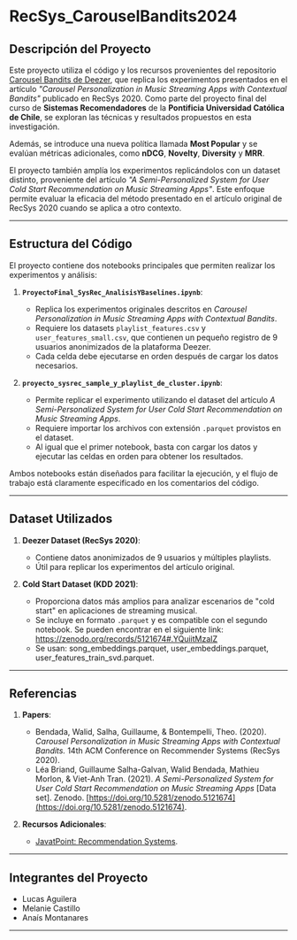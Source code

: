 # **RecSys_CarouselBandits2024**

## **Descripción del Proyecto**
Este proyecto utiliza el código y los recursos provenientes del repositorio [Carousel Bandits de Deezer](https://github.com/deezer/carousel_bandits), que replica los experimentos presentados en el artículo *"Carousel Personalization in Music Streaming Apps with Contextual Bandits"* publicado en RecSys 2020. Como parte del proyecto final del curso de **Sistemas Recomendadores** de la **Pontificia Universidad Católica de Chile**, se exploran las técnicas y resultados propuestos en esta investigación. 

Además, se introduce una nueva política llamada **Most Popular** y se evalúan métricas adicionales, como **nDCG**, **Novelty**, **Diversity** y **MRR**.

El proyecto también amplía los experimentos replicándolos con un dataset distinto, proveniente del artículo *"A Semi-Personalized System for User Cold Start Recommendation on Music Streaming Apps"*. Este enfoque permite evaluar la eficacia del método presentado en el artículo original de RecSys 2020 cuando se aplica a otro contexto.

---

## **Estructura del Código**
El proyecto contiene dos notebooks principales que permiten realizar los experimentos y análisis:

1. **`ProyectoFinal_SysRec_AnalisisYBaselines.ipynb`**:
   - Replica los experimentos originales descritos en *Carousel Personalization in Music Streaming Apps with Contextual Bandits*.
   - Requiere los datasets `playlist_features.csv` y `user_features_small.csv`, que contienen un pequeño registro de 9 usuarios anonimizados de la plataforma Deezer.
   - Cada celda debe ejecutarse en orden después de cargar los datos necesarios.

2. **`proyecto_sysrec_sample_y_playlist_de_cluster.ipynb`**:
   - Permite replicar el experimento utilizando el dataset del artículo *A Semi-Personalized System for User Cold Start Recommendation on Music Streaming Apps*.
   - Requiere importar los archivos con extensión `.parquet` provistos en el dataset.
   - Al igual que el primer notebook, basta con cargar los datos y ejecutar las celdas en orden para obtener los resultados.

Ambos notebooks están diseñados para facilitar la ejecución, y el flujo de trabajo está claramente especificado en los comentarios del código.

---

## **Dataset Utilizados**
1. **Deezer Dataset (RecSys 2020)**:
   - Contiene datos anonimizados de 9 usuarios y múltiples playlists.
   - Útil para replicar los experimentos del artículo original.

2. **Cold Start Dataset (KDD 2021)**:
   - Proporciona datos más amplios para analizar escenarios de "cold start" en aplicaciones de streaming musical.
   - Se incluye en formato `.parquet` y es compatible con el segundo notebook.
     Se pueden encontrar en el siguiente link: https://zenodo.org/records/5121674#.YQuiitMzaIZ
   - Se usan: song_embeddings.parquet, user_embeddings.parquet, user_features_train_svd.parquet.

---

## **Referencias**
1. **Papers**:
   - Bendada, Walid, Salha, Guillaume, & Bontempelli, Theo. (2020). *Carousel Personalization in Music Streaming Apps with Contextual Bandits.* 14th ACM Conference on Recommender Systems (RecSys 2020).
   - Léa Briand, Guillaume Salha-Galvan, Walid Bendada, Mathieu Morlon, & Viet-Anh Tran. (2021). *A Semi-Personalized System for User Cold Start Recommendation on Music Streaming Apps* [Data set]. Zenodo. [https://doi.org/10.5281/zenodo.5121674](https://doi.org/10.5281/zenodo.5121674).

2. **Recursos Adicionales**:
   - [JavatPoint: Recommendation Systems](https://www.javatpoint.com/recommendation-system-machine-learning).

---

## **Integrantes del Proyecto**
- Lucas Aguilera 
- Melanie Castillo
- Anaís Montanares


---
